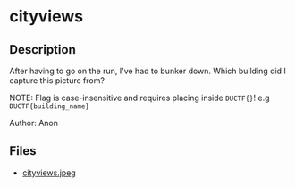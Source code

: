 # cityviews

## Description

After having to go on the run, I've had to bunker down. Which building did I capture this picture from?

NOTE: Flag is case-insensitive and requires placing inside `DUCTF{}`! e.g `DUCTF{building_name}`

Author: Anon


## Files

* [cityviews.jpeg](files/cityviews.jpeg)

